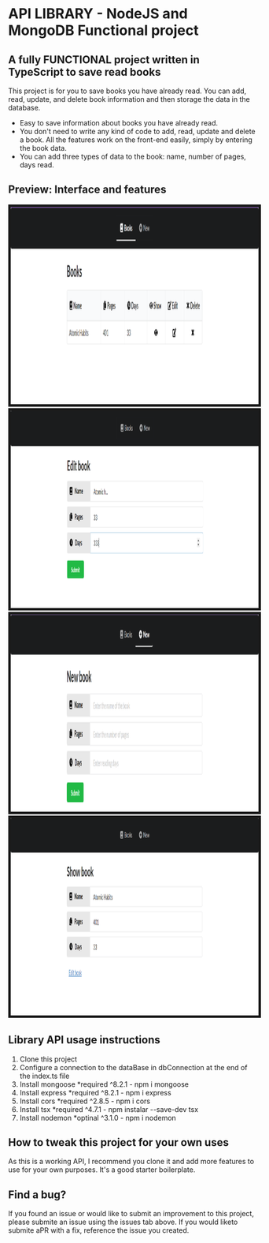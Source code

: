 # API LIBRARY - NodeJS and MongoDB Functional project

## A fully FUNCTIONAL project written in TypeScript to save read books

This project is for you to save books you have already read. You can add, read, update, and delete book information and then storage the data in the database.

-   Easy to save information about books you have already read.
-   You don't need to write any kind of code to add, read, update and delete a book. All the features work on the front-end easily, simply by entering the book data.
-   You can add three types of data to the book: name, number of pages, days read.

## Preview: Interface and features

<img src="/src/img/api-main-screen.png" alt="main screen" width="800" height=400 border="5">
<img src="/src/img/api-edit.book-screen.png" alt="edit book screen" width="800" height=400 border="5">
<img src="/src/img/api-new-book-screen.png" alt="new book screen" width="800" height=400 border="5">
<img src="/src/img/api-show-book-screen.png" alt="show book screen" width="800" height=400 border="5">

## Library API usage instructions

1. Clone this project
2. Configure a connection to the dataBase in dbConnection at the end of the index.ts file
3. Install mongoose \*required ^8.2.1 - npm i mongoose
4. Install express \*required ^8.2.1 - npm i express
5. Install cors \*required ^2.8.5 - npm i cors
6. Install tsx \*required ^4.7.1 - npm instalar --save-dev tsx
7. Install nodemon \*optinal ^3.1.0 - npm i nodemon

## How to tweak this project for your own uses

As this is a working API, I recommend you clone it and add more features to use for your own purposes. It's a good starter boilerplate.

## Find a bug?

If you found an issue or would like to submit an improvement to this project, please submite an issue using the issues tab above. If you would liketo submite aPR with a fix, reference the issue you created.
